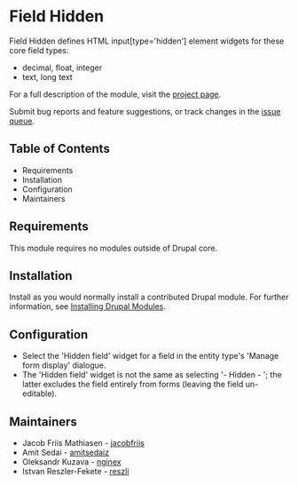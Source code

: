 # Field Hidden

Field Hidden defines HTML input[type='hidden'] element widgets for these core
field types:
- decimal, float, integer
- text, long text

For a full description of the module, visit the
[project page](https://www.drupal.org/project/field_hidden).

Submit bug reports and feature suggestions, or track changes in the
[issue queue](https://www.drupal.org/project/issues/field_hidden).


## Table of Contents

- Requirements
- Installation
- Configuration
- Maintainers


## Requirements

This module requires no modules outside of Drupal core.


## Installation

Install as you would normally install a contributed Drupal module.
For further information, see
[Installing Drupal Modules](https://www.drupal.org/docs/extending-drupal/installing-modules).


## Configuration

- Select the 'Hidden field' widget for a field in the entity type's 'Manage form
  display' dialogue.
- The 'Hidden field' widget is not the same as selecting '- Hidden - '; the
  latter excludes the field entirely from forms (leaving the field un-editable).


## Maintainers

- Jacob Friis Mathiasen - [jacobfriis](https://www.drupal.org/u/jacobfriis)
- Amit Sedai - [amitsedaiz](https://www.drupal.org/u/amitsedaiz)
- Oleksandr Kuzava - [nginex](https://www.drupal.org/u/nginex)
- Istvan Reszler-Fekete - [reszli](https://www.drupal.org/u/reszli)
